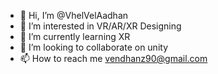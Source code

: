 - 👋 Hi, I’m @VhelVelAadhan
- 👀 I’m interested in VR/AR/XR Designing
- 🌱 I’m currently learning XR
- 💞️ I’m looking to collaborate on unity
- 📫 How to reach me vendhanz90@gmail.com

<!---
VhelVelAadhan/VhelVelAadhan is a ✨ special ✨ repository because its `README.md` (this file) appears on your GitHub profile.
You can click the Preview link to take a look at your changes.
--->
